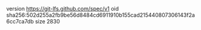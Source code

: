 version https://git-lfs.github.com/spec/v1
oid sha256:502d255a2fb9be56d8484cd6911910b155cad215440807306143f2a6cc7ca7db
size 2830
